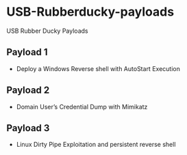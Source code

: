 # USB-Rubberducky-payloads
USB Rubber Ducky Payloads

## Payload 1
- Deploy a Windows Reverse shell with AutoStart Execution
## Payload 2
- Domain User’s Credential Dump with Mimikatz 

## Payload 3
- Linux Dirty Pipe Exploitation and persistent reverse shell

